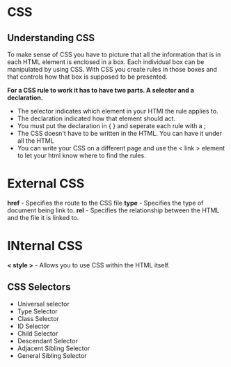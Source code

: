 # CSS

## Understanding CSS

To make sense of CSS you have to picture that all the information that is in each HTML element is enclosed in a box.  Each individual box can be manipulated by using CSS.  With CSS you create rules in those boxes and that controls how that box is supposed to be presented.

**For a CSS rule to work it has to have two parts.  A selector and a declaration.**

- The selector indicates which element in your HTMl the rule applies to.
- The declaration indicated how that element should act.
- You must put the declaration in { } and seperate each rule with a ;
- The CSS doesn't have to be written in the HTML.  You can have it under all the HTML 
- You can write your CSS on a different page and use the < link > element to let your html know where to find the rules.

# External CSS

**href** - Specifies the route to the CSS file
**type** - Specifies the type of document being link to.
**rel** - Specifies the relationship between the HTML and the file it is linked to.

# INternal CSS

**< style >** - Allows you to use CSS within the HTML itself.

## CSS Selectors

* Universal selector
* Type Selector
* Class Selector
* ID Selector
* Child Selector
* Descendant Selector
* Adjacent Sibling Selector
* General Sibling Selector
